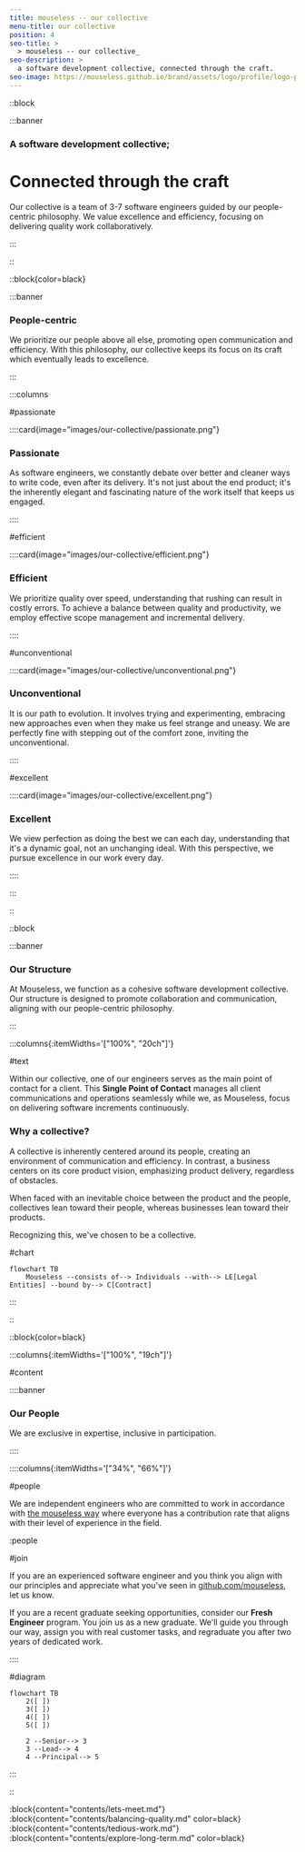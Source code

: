```yaml
---
title: mouseless -- our collective
menu-title: our collective
position: 4
seo-title: >
  > mouseless -- our collective_
seo-description: >
  a software development collective, connected through the craft.
seo-image: https://mouseless.github.io/brand/assets/logo/profile/logo-profile-mark-primary-500px.png
---
```


::block

:::banner

### A software development collective;
# Connected through the craft

Our collective is a team of 3-7 software engineers guided by our people-centric
philosophy. We value excellence and efficiency, focusing on delivering quality
work collaboratively.

:::

::

::block{color=black}

:::banner

### People-centric

We prioritize our people above all else, promoting open communication and
efficiency. With this philosophy, our collective keeps its focus on its craft
which eventually leads to excellence.

:::

:::columns

#passionate

::::card{image="images/our-collective/passionate.png"}

### Passionate

As software engineers, we constantly debate over better and cleaner ways to
write code, even after its delivery. It's not just about the end product; it's
the inherently elegant and fascinating nature of the work itself that keeps us
engaged.

::::

#efficient

::::card{image="images/our-collective/efficient.png"}

### Efficient

We prioritize quality over speed, understanding that rushing can result in
costly errors. To achieve a balance between quality and productivity, we employ
effective scope management and incremental delivery.

::::

#unconventional

::::card{image="images/our-collective/unconventional.png"}

### Unconventional

It is our path to evolution. It involves trying and experimenting, embracing new
approaches even when they make us feel strange and uneasy. We are perfectly fine
with stepping out of the comfort zone, inviting the unconventional.

::::

#excellent

::::card{image="images/our-collective/excellent.png"}

### Excellent

We view perfection as doing the best we can each day, understanding that it's a
dynamic goal, not an unchanging ideal. With this perspective, we pursue
excellence in our work every day.

::::

:::

::

::block

:::banner

### Our Structure

At Mouseless, we function as a cohesive software development collective. Our
structure is designed to promote collaboration and communication, aligning with
our people-centric philosophy.

:::

:::columns{:itemWidths='["100%", "20ch"]'}

#text

Within our collective, one of our engineers serves as the main point of contact
for a client. This __Single Point of Contact__ manages all client communications
and operations seamlessly while we, as Mouseless, focus on delivering software
increments continuously.

### Why a collective?

A collective is inherently centered around its people, creating an environment
of communication and efficiency. In contrast, a business centers on its core
product vision, emphasizing product delivery, regardless of obstacles.

When faced with an inevitable choice between the product and the people,
collectives lean toward their people, whereas businesses lean toward their
products.

Recognizing this, we've chosen to be a collective.

#chart

```mermaid
flowchart TB
    Mouseless --consists of--> Individuals --with--> LE[Legal Entities] --bound by--> C[Contract]
```

:::

::

::block{color=black}

:::columns{:itemWidths='["100%", "19ch"]'}

#content

::::banner

### Our People

We are exclusive in expertise, inclusive in participation.

::::

::::columns{:itemWidths='["34%", "66%"]'}

#people

We are independent engineers who are committed to work in accordance with [the
mouseless way](./how-we-work.md) where everyone has a contribution rate that
aligns with their level of experience in the field.

:people

#join

If you are an experienced software engineer and you think you align with our
principles and appreciate what you've seen in [github.com/mouseless][github],
let us know.

If you are a recent graduate seeking opportunities, consider our __Fresh
Engineer__ program. You join us as a new graduate. We'll guide you through our
way, assign you with real customer tasks, and regraduate you after two years of
dedicated work.

::::

#diagram

```mermaid
flowchart TB
    2([ ])
    3([ ])
    4([ ])
    5([ ])

    2 --Senior--> 3
    3 --Lead--> 4
    4 --Principal--> 5
```

:::

::

:block{content="contents/lets-meet.md"}
:block{content="contents/balancing-quality.md" color=black}
:block{content="contents/tedious-work.md"}
:block{content="contents/explore-long-term.md" color=black}

[github]: https://github.com/mouseless
[mail]: mailto:connect@mouseless.codes

